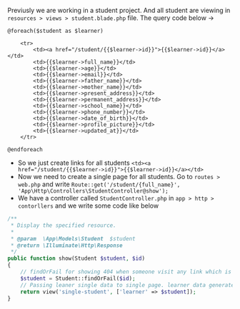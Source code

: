 Previusly we are working in a student project. And all student are viewing in `resources > views > student.blade.php` file. The query code below →
```
@foreach($student as $learner)

    <tr>
        <td><a href="/student/{{$learner->id}}">{{$learner->id}}</a></td>
        <td>{{$learner->full_name}}</td>
        <td>{{$learner->age}}</td>
        <td>{{$learner->email}}</td>
        <td>{{$learner->father_name}}</td>
        <td>{{$learner->mother_name}}</td>
        <td>{{$learner->present_address}}</td>
        <td>{{$learner->permanent_address}}</td>
        <td>{{$learner->school_name}}</td>
        <td>{{$learner->phone_number}}</td>
        <td>{{$learner->date_of_birth}}</td>
        <td>{{$learner->profile_picture}}</td>
        <td>{{$learner->updated_at}}</td>
    </tr>

@endforeach
```
- So we just create links for all students `<td><a href="/student/{{$learner->id}}">{{$learner->id}}</a></td>`
- Now we need to create a single page for all students. Go to `routes > web.php` and write `Route::get('/student/{full_name}', 'App\Http\Controllers\StudentController@show');`
- We have a controller called `StudentController.php` in `app > http > contorllers` and we write some code like below
```PHP
/**
 * Display the specified resource.
 *
 * @param  \App\Models\Student  $student
 * @return \Illuminate\Http\Response
 */
public function show(Student $student, $id)
{
    // findOrFail for showing 404 when someone visit any link which is not generated via ID.
    $student = Student::findOrFail($id);
    // Passing leaner single data to single page. learner data generated from loop.
    return view('single-student', ['learner' => $student]);
}
```
